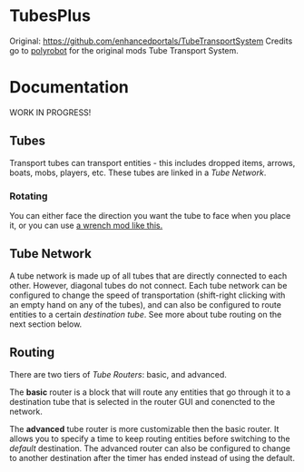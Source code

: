 # TubesPlus
Original: https://github.com/enhancedportals/TubeTransportSystem
Credits go to [polyrobot](https://www.curseforge.com/members/polyrobot/projects)
for the original mods Tube Transport System.

# Documentation

WORK IN PROGRESS!

## Tubes
Transport tubes can transport entities - this includes dropped items, arrows, boats, mobs, players, etc. These tubes are linked in a *Tube Network*. 

### Rotating

You can either face the direction you want the tube to face when you place it, 
or you can use [a wrench mod like this.](https://www.curseforge.com/minecraft/mc-mods/wrench)

## Tube Network
A tube network is made up of all tubes that are directly connected to each other. However, diagonal tubes do not connect. Each tube network can be configured to change the speed of transportation (shift-right clicking with an empty hand on any of the tubes), and can also be configured to route entities to a certain *destination tube*. See more about tube routing on the next section below.

## Routing
There are two tiers of *Tube Routers*: basic, and advanced.

The **basic** router is a block that will route any entities that go through it to a destination tube
that is selected in the router GUI and conencted to the network. 

The **advanced** tube router is more customizable then the basic router.
It allows you to specify a time to keep routing entities before switching to the *default* destination. 
The advanced router can also be configured to change to another destination after the timer has ended
instead of using the default.
